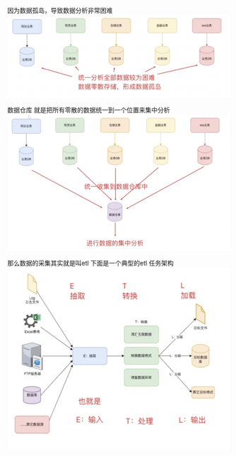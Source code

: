 
因为数据孤岛，导致数据分析非常困难
![background](images/01.png)

数据仓库
就是把所有零散的数据统一到一个位置来集中分析
![background](images/01-2.png)

那么数据的采集其实就是叫etl
下面是一个典型的etl 任务架构
![background](images/01-3.png)